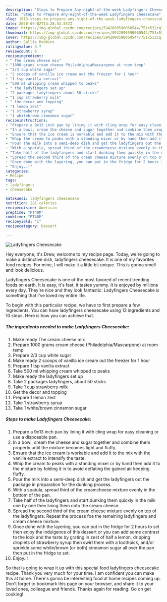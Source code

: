 ```yaml
---
description: "Steps to Prepare Any-night-of-the-week Ladyfingers Cheesecake"
title: "Steps to Prepare Any-night-of-the-week Ladyfingers Cheesecake"
slug: 1013-steps-to-prepare-any-night-of-the-week-ladyfingers-cheesecake
date: 2020-09-02T14:28:53.557Z
image: https://img-global.cpcdn.com/recipes/5942090590060544/751x532cq70/ladyfingers-cheesecake-recipe-main-photo.jpg
thumbnail: https://img-global.cpcdn.com/recipes/5942090590060544/751x532cq70/ladyfingers-cheesecake-recipe-main-photo.jpg
cover: https://img-global.cpcdn.com/recipes/5942090590060544/751x532cq70/ladyfingers-cheesecake-recipe-main-photo.jpg
author: Sallie Robbins
ratingvalue: 3.7
reviewcount: 6
recipeingredient:
- " The cream cheese mix"
- "1000 grams cream cheese PhiladelphiaMascarpone at room temp"
- "2/3 cup white sugar"
- "2 scoops of vanilla ice cream out the freezer for 1 hour"
- "1 tsp vanilla extract"
- "500 ml whipping cream whipped to peaks"
- " the ladyfingers set up"
- "2 packages ladyfingers about 50 sticks"
- "1 cup strawberry milk"
- " the decor and topping"
- "1 lemon zest"
- "1 strawberry syrup"
- "1 whitebrown cinnamon sugar"
recipeinstructions:
- "Prepare a 9x13 inch pan by lining it with cling wrap for easy cleaning or use a disposable pan."
- "In a bowl, cream the cheese and sugar together and combine them properly until the mixture becomes light and fluffy."
- "Ensure that the ice cream is workable and add it to the mix with the vanilla extract to intensify the taste."
- "Whip the cream to peaks with a standing mixer or by hand then add it to the mixture by folding it in to avoid deflating the gained air keeping fluffy."
- "Pour the milk into a semi-deep dish and get the ladyfingers out the package in preparation for the dunking process."
- "With a spatula, spread third of the creamcheese mixture evenly in the bottom of the pan."
- "Take half of the ladyfingers and start dunking them quickly in the milk one by one then lining them onto the cream cheese."
- "Spread the second third of the cream cheese mixture evenly on top of the ladyfingers. Repeat the process foe the remaining ladyfingers and cream cheese mixture."
- "Once done with the layering, you can put in the fridge for 2 hours to set then enjoy the indulgence of this dessert or you can add some contrast to the look and the taste by grating in zest of half a lemon, dripping droplets of strawberry syrup then swirl them with a toothpick, and/or sprinkle some white/brown (or both) cinnamon sugar all over the pan then put in the fridge to set."
- "Enjoy..!"
categories:
- Recipe
tags:
- ladyfingers
- cheesecake

katakunci: ladyfingers cheesecake 
nutrition: 281 calories
recipecuisine: American
preptime: "PT40M"
cooktime: "PT40M"
recipeyield: "1"
recipecategory: Dessert

---
```



![Ladyfingers Cheesecake](https://img-global.cpcdn.com/recipes/5942090590060544/751x532cq70/ladyfingers-cheesecake-recipe-main-photo.jpg)

Hey everyone, it's Drew, welcome to my recipe page. Today, we're going to make a distinctive dish, ladyfingers cheesecake. It is one of my favorites food recipes. For mine, I will make it a little bit unique. This is gonna smell and look delicious.



Ladyfingers Cheesecake is one of the most favored of recent trending foods on earth. It is easy, it's fast, it tastes yummy. It is enjoyed by millions every day. They're nice and they look fantastic. Ladyfingers Cheesecake is something that I've loved my entire life.


To begin with this particular recipe, we have to first prepare a few ingredients. You can have ladyfingers cheesecake using 13 ingredients and 10 steps. Here is how you can achieve that.

<!--inarticleads1-->

##### The ingredients needed to make Ladyfingers Cheesecake:

1. Make ready  The cream cheese mix
1. Prepare 1000 grams cream cheese (Philadelphia/Mascarpone) at room temp
1. Prepare 2/3 cup white sugar
1. Make ready 2 scoops of vanilla ice cream out the freezer for 1 hour
1. Prepare 1 tsp vanilla extract
1. Take 500 ml whipping cream whipped to peaks
1. Make ready  the ladyfingers set up
1. Take 2 packages ladyfingers, about 50 sticks
1. Take 1 cup strawberry milk
1. Get  the decor and topping
1. Prepare 1 lemon zest
1. Take 1 strawberry syrup
1. Take 1 white/brown cinnamon sugar




<!--inarticleads2-->

##### Steps to make Ladyfingers Cheesecake:

1. Prepare a 9x13 inch pan by lining it with cling wrap for easy cleaning or use a disposable pan.
1. In a bowl, cream the cheese and sugar together and combine them properly until the mixture becomes light and fluffy.
1. Ensure that the ice cream is workable and add it to the mix with the vanilla extract to intensify the taste.
1. Whip the cream to peaks with a standing mixer or by hand then add it to the mixture by folding it in to avoid deflating the gained air keeping fluffy.
1. Pour the milk into a semi-deep dish and get the ladyfingers out the package in preparation for the dunking process.
1. With a spatula, spread third of the creamcheese mixture evenly in the bottom of the pan.
1. Take half of the ladyfingers and start dunking them quickly in the milk one by one then lining them onto the cream cheese.
1. Spread the second third of the cream cheese mixture evenly on top of the ladyfingers. Repeat the process foe the remaining ladyfingers and cream cheese mixture.
1. Once done with the layering, you can put in the fridge for 2 hours to set then enjoy the indulgence of this dessert or you can add some contrast to the look and the taste by grating in zest of half a lemon, dripping droplets of strawberry syrup then swirl them with a toothpick, and/or sprinkle some white/brown (or both) cinnamon sugar all over the pan then put in the fridge to set.
1. Enjoy..!




So that is going to wrap it up with this special food ladyfingers cheesecake recipe. Thank you very much for your time. I am confident you can make this at home. There's gonna be interesting food at home recipes coming up. Don't forget to bookmark this page on your browser, and share it to your loved ones, colleague and friends. Thanks again for reading. Go on get cooking!
